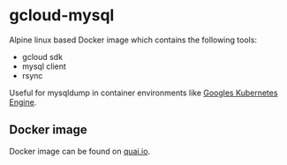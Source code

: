 # gcloud-mysql

Alpine linux based Docker image which contains the following tools:

* gcloud sdk
* mysql client
* rsync

Useful for mysqldump in container environments like [Googles Kubernetes Engine](https://cloud.google.com/kubernetes-engine).

## Docker image

Docker image can be found on [quai.io](https://quay.io/repository/monotek/gcloud-mysql).
